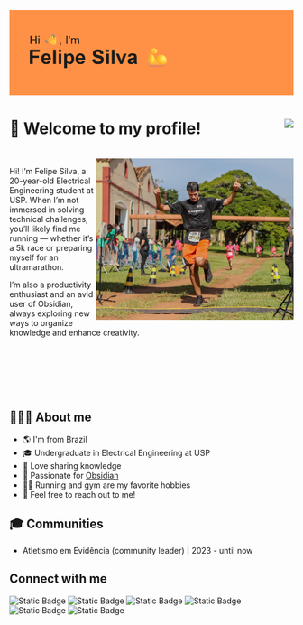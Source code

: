<!--
**FelipeHCS0055/FelipeHCS0055** is a ✨ _special_ ✨ repository because its `README.md` (this file) appears on your GitHub profile.

Here are some ideas to get you started:

- 🔭 I’m currently working on ...
- 🌱 I’m currently learning ...
- 👯 I’m looking to collaborate on ...
- 🤔 I’m looking for help with ...
- 💬 Ask me about ...
- 📫 How to reach me: ...
- 😄 Pronouns: ...
- ⚡ Fun fact: ...
-->

<p align="center">
  <img src="media/header.png" alt="" />
</p>

# 🖖 Welcome to my profile! <img align="right" src="https://komarev.com/ghpvc/?username=FelipeHCS0055&color=orange">

<br>

<img src="media/2023-december-trail-run.png" width="350px" align="right">

Hi! I’m Felipe Silva, a 20-year-old Electrical Engineering student at USP. When I’m not immersed in solving technical challenges, you’ll likely find me running — whether it’s a 5k race or preparing myself for an ultramarathon.

I’m also a productivity enthusiast and an avid user of Obsidian, always exploring new ways to organize knowledge and enhance creativity.

<br>
<br>
<br>
<br>
<br>

## 👨🏻‍💻 About me

- 🌎 I'm from Brazil
- 🎓 Undergraduate in Electrical Engineering at USP
- 🧠 Love sharing knowledge
- 💜 Passionate for [Obsidian](https://obsidian.md/)
- 🏃‍➡️ Running and gym are my favorite hobbies
- 💬  Feel free to reach out to me!

## 🎓 Communities 

- Atletismo em Evidência (community leader) | 2023 - until now

## Connect with me

![Static Badge](https://img.shields.io/badge/LinkedIn%20-%20Felipe%20Silva%20-%20orange?color=orange&link=https%3A%2F%2Fwww.linkedin.com%2Fin%2Ffelipe-silva-93407b1b2%2F%3FprofileId%3DACoAADF85ngBd0vz4xMcZOI2CTk8PiFFX0ttBek)
![Static Badge](https://img.shields.io/badge/Instagram-%40felipe_hcs_0055-green?logo=instagram&logoColor=orange&color=orange&link=https%3A%2F%2Fwww.instagram.com%2Ffelipe_hcs_0055%2F)
![Static Badge](https://img.shields.io/badge/Strava-Felipe%20Silva-green?logo=strava&logoColor=orange&color=orange&link=https%3A%2F%2Fwww.strava.com%2Fathletes%2F125699249)
![Static Badge](https://img.shields.io/badge/Hevy-%40felipe_hcs_0055-orange?logo=hevy&logoColor=orange&color=orange)
![Static Badge](https://img.shields.io/badge/college%20email-felipe.hcs%40usp.br-orange?logo=gmail&logoColor=orange&color=orange)
![Static Badge](https://img.shields.io/badge/personal%20email-felipe.hcs%40hotmail.com-orange?logo=mailboxdotorg&logoColor=orange&color=orange)



